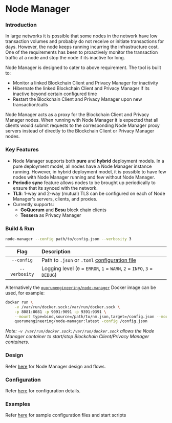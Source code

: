 # Node Manager

### Introduction
In large networks it is possible that some nodes in the network have low transaction volumes and probably do not receive or initiate transactions for days. However, the node keeps running incurring the infrastructure cost. One of the requirements has been to proactively monitor the transaction traffic at a node and stop the node if its inactive for long.

Node Manager is designed to cater to above requirement. The tool is built to:

* Monitor a linked Blockchain Client and Privacy Manager for inactivity
* Hibernate the linked Blockchain Client and Privacy Manager if its inactive beyond certain configured time
* Restart the Blockchain Client and Privacy Manager upon new transaction/calls 

Node Manager acts as a proxy for the Blockchain Client and Privacy Manager nodes. When running with Node Manager it is expected that all clients would submit requests to the corresponding Node Manager proxy servers instead of directly to the Blockchain Client or Privacy Manager nodes.

### Key Features

- Node Manager supports both **pure** and **hybrid** deployment models. In a pure deployment model, all nodes have a Node Manager instance running. However, in hybrid deployment model, it is possible to have few nodes with Node Manager running and few without Node Manager.  
- **Periodic sync** feature allows nodes to be brought up periodically to ensure that its synced with the network. 
- **TLS**: 1-way and 2-way (mutual) TLS can be configured on each of Node Manager's servers, clients, and proxies.  
- Currently supports: 
    - **GoQuorum** and **Besu** block chain clients
    - **Tessera** as Privacy Manager

### Build & Run

```bash
node-manager --config path/to/config.json --verbosity 3
```

| Flag | Description |
| :---: | :--- |
| `--config` | Path to `.json` or `.toml` [configuration file](docs/Config.md) |
| `--verbosity` | Logging level (`0` = `ERROR`, `1` = `WARN`, `2` = `INFO`, `3` = `DEBUG`) |

Alternatively the [`quorumengineering/node-manager`](https://hub.docker.com/r/quorumengineering/node-manager) Docker image can be used, for example:

```bash
docker run \
    -v /var/run/docker.sock:/var/run/docker.sock \
    -p 8081:8081 -p 9091:9091 -p 9391:9391 \
    --mount type=bind,source=/path/to/nm.json,target=/config.json --mount type=bind,source=/path/to/peers.json,target=/peers.json \
    quorumengineering/node-manager:latest -config /config.json
```

*Note: `-v /var/run/docker.sock:/var/run/docker.sock` allows the Node Manager container to start/stop Blockchain Client/Privacy Manager containers.*

### Design
Refer [here](docs/Design.md) for Node Manager design and flows.

### Configuration
Refer [here](docs/Config.md) for configuration details.

### Examples
Refer [here](examples/README.md) for sample configuration files and start scripts


